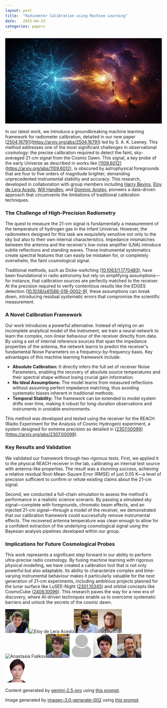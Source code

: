 ```yaml
---
layout: post
title:  "Radiometer Calibration using Machine Learning"
date:   2025-04-23
categories: papers
---
```

![AI generated image](/assets/images/posts/2025-04-23-2504.16791.png)

<!-- BEGINNING OF GENERATED POST -->
In our latest work, we introduce a groundbreaking machine learning framework for radiometer calibration, detailed in our new paper [[2504.16791](https://arxiv.org/abs/2504.16791)](https://arxiv.org/abs/2504.16791) led by S. A. K. Leeney. This method addresses one of the most significant challenges in observational cosmology: the precise calibration required to detect the faint, sky-averaged 21-cm signal from the Cosmic Dawn. This signal, a key probe of the early Universe as described in works like [[1109.6012](https://arxiv.org/abs/1109.6012)](https://arxiv.org/abs/1109.6012), is obscured by astrophysical foregrounds that are four to five orders of magnitude brighter, demanding unprecedented instrumental stability and accuracy. This research, developed in collaboration with group members including [Harry Bevins](https://htjb.github.io/), [Eloy de Lera Acedo](https://www.phy.cam.ac.uk/directory/dr-eloy-de-lera-acedo), [Will Handley](https://willhandley.co.uk), and [Dominic Anstey](https://www.cavendishradiocosmology.com/), pioneers a data-driven approach that circumvents the limitations of traditional calibration techniques.

### The Challenge of High-Precision Radiometry

The quest to measure the 21-cm signal is fundamentally a measurement of the temperature of hydrogen gas in the infant Universe. However, the radiometers designed for this task are exquisitely sensitive not only to the sky but also to their own internal characteristics. Impedance mismatches between the antenna and the receiver's low-noise amplifier (LNA) introduce subtle reflections and standing waves. These instrumental systematics create spectral features that can easily be mistaken for, or completely overwhelm, the faint cosmological signal.

Traditional methods, such as Dicke-switching ([10.1063/1.1770483](https://doi.org/10.1063/1.1770483)), have been foundational in radio astronomy but rely on simplifying assumptions—for instance, that calibration sources are perfectly matched to the receiver. At the precision required to verify contentious results like the EDGES detection ([10.1038/s41586-018-0002-9](https://doi.org/10.1038/s41586-018-0002-9)), these assumptions can break down, introducing residual systematic errors that compromise the scientific measurement.

### A Novel Calibration Framework

Our work introduces a powerful alternative. Instead of relying on an incomplete analytical model of the instrument, we train a neural network to learn the complex, non-linear behaviour of the receiver directly from data. By using a set of internal reference sources that span the impedance properties of the antenna, the network learns to predict the receiver's fundamental Noise Parameters on a frequency-by-frequency basis. Key advantages of this machine learning framework include:

*   **Absolute Calibration:** It directly infers the full set of receiver Noise Parameters, enabling the recovery of absolute source temperatures and their spectral shape without losing crucial gain information.
*   **No Ideal Assumptions:** The model learns from measured reflections without assuming perfect impedance matching, thus avoiding systematic biases inherent in traditional methods.
*   **Temporal Stability:** The framework can be extended to model system drifts over time, making it robust for long-duration observations and instruments in unstable environments.

This method was developed and tested using the receiver for the REACH (Radio Experiment for the Analysis of Cosmic Hydrogen) experiment, a system designed for extreme precision as detailed in [[2307.00099](https://arxiv.org/abs/2307.00099)](https://arxiv.org/abs/2307.00099).

### Key Results and Validation

We validated our framework through two rigorous tests. First, we applied it to the physical REACH receiver in the lab, calibrating an internal test source with antenna-like properties. The result was a stunning success, achieving a relative residual Root-Mean-Square Error (RMSE) of just 0.05 K—a level of precision sufficient to confirm or refute existing claims about the 21-cm signal.

Second, we conducted a full-chain simulation to assess the method's performance in a realistic science scenario. By passing a simulated sky signal—complete with foregrounds, chromatic beam effects, and an injected 21-cm signal—through a model of the receiver, we demonstrated that our calibration framework could successfully remove instrumental effects. The recovered antenna temperature was clean enough to allow for a confident extraction of the underlying cosmological signal using the Bayesian analysis pipelines developed within our group.

### Implications for Future Cosmological Probes

This work represents a significant step forward in our ability to perform ultra-precise radio cosmology. By fusing machine learning with rigorous physical modelling, we have created a calibration tool that is not only powerful but also adaptable. Its ability to characterize complex and time-varying instrumental behaviour makes it particularly valuable for the next generation of 21-cm experiments, including ambitious projects planned for the lunar surface like LuSEE-Night ([2301.10345](https://arxiv.org/abs/2301.10345)) and orbital concepts like CosmoCube ([2406.10096](https://arxiv.org/abs/2406.10096)). This research paves the way for a new era of discovery, where AI-driven techniques enable us to overcome systematic barriers and unlock the secrets of the cosmic dawn.
<!-- END OF GENERATED POST -->

<img src="/assets/group/images/harry_bevins.jpg" alt="Harry Bevins" style="width: auto; height: 8vw;"><img src="https://www.astro.phy.cam.ac.uk/sites/default/files/styles/inline/public/images/profile/headshotlow.jpg?itok=RMrJ4zTa" alt="Eloy de Lera Acedo" style="width: auto; height: 8vw;"><img src="/assets/group/images/will_handley.jpg" alt="Will Handley" style="width: auto; height: 8vw;"><img src="/assets/group/images/dominic_anstey.jpg" alt="Dominic Anstey" style="width: auto; height: 8vw;"><img src="https://www.ast.cam.ac.uk/sites/default/files/styles/inline/public/anastasia-fialkov-20180213-sq2.jpg?itok=am4DF9YQ" alt="Anastasia Fialkov" style="width: auto; height: 8vw;"><img src="/assets/group/images/thomas_gessey-jones.jpg" alt="Thomas Gessey-Jones" style="width: auto; height: 8vw;"><img src="/assets/images/user.png" alt="Nima Razavi-Ghods" style="width: auto; height: 8vw;"><img src="/assets/group/images/ian_roque.jpg" alt="Ian Roque" style="width: auto; height: 8vw;"><img src="/assets/group/images/kilian_scheutwinkel.jpg" alt="Kilian Scheutwinkel" style="width: auto; height: 8vw;"><img src="/assets/group/images/emma_shen.jpg" alt="Emma Shen" style="width: auto; height: 8vw;">

Content generated by [gemini-2.5-pro](https://deepmind.google/technologies/gemini/) using [this prompt](/prompts/content/2025-04-23-2504.16791.txt).

Image generated by [imagen-3.0-generate-002](https://deepmind.google/technologies/gemini/) using [this prompt](/prompts/images/2025-04-23-2504.16791.txt).
